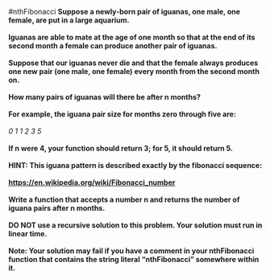 #nthFibonacci
**Suppose a newly-born pair of iguanas, one male, one female, are put in a large aquarium.
<br />
<br />
Iguanas are able to mate at the age of one month so that at the end of its second month a female can produce another pair of iguanas.
<br />
<br />
Suppose that our iguanas never die and that the female always produces one new pair (one male, one female) every month from the second month on.
<br />
<br />
How many pairs of iguanas will there be after n months?
<br />
<br />
For example, the iguana pair size for months zero through five are:
<br />
<br />**
_0 1 1 2 3 5_
<br />
<br />
**If n were 4, your function should return 3; for 5, it should return 5.
<br />
<br />
HINT: This iguana pattern is described exactly by the fibonacci sequence:
<br />
<br />
https://en.wikipedia.org/wiki/Fibonacci_number
<br />
<br />
Write a function that accepts a number n and returns the number of iguana pairs after n months.
<br />
<br />
DO NOT use a recursive solution to this problem. Your solution must run in linear time.
<br />
<br />
Note: Your solution may fail if you have a comment in your nthFibonacci function that contains the string literal “nthFibonacci” somewhere within it.**
